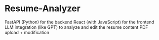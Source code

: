 # Resume-Analyzer
FastAPI (Python) for the backend  React (with JavaScript) for the frontend  LLM integration (like GPT) to analyze and edit the resume content  PDF upload + modification
